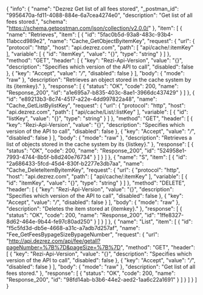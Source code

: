 {
  "info": {
    "name": "Dezrez Get list of all fees stored",
    "_postman_id": "9956470a-fd11-4088-884e-6a7cea4274e0",
    "description": "Get list of all fees stored.",
    "schema": "https://schema.getpostman.com/json/collection/v2.0.0/"
  },
  "item": [
    {
      "name": "Retrieves",
      "item": [
        {
          "id": "5fac0b5d-93a8-483c-93b4-11abccd989e2",
          "name": "Cache_GetObjectByitemKey",
          "request": {
            "url": {
              "protocol": "http",
              "host": "api.dezrez.com",
              "path": [
                "api/cache/:itemKey"
              ],
              "variable": [
                {
                  "id": "itemKey",
                  "value": "{}",
                  "type": "string"
                }
              ]
            },
            "method": "GET",
            "header": [
              {
                "key": "Rezi-Api-Version",
                "value": "{}",
                "description": "Specifies which version of the API to call",
                "disabled": false
              },
              {
                "key": "Accept",
                "value": "*/*",
                "disabled": false
              }
            ],
            "body": {
              "mode": "raw"
            },
            "description": "Retrieves an object stored in the cache system by its {itemkey}."
          },
          "response": [
            {
              "status": "OK",
              "code": 200,
              "name": "Response_200",
              "id": "a1e695a7-b835-403c-8ae1-3966dc437429"
            }
          ]
        },
        {
          "id": "e89213b3-8c74-4517-a22e-4dd997822a48",
          "name": "Cache_GetListBylistKey",
          "request": {
            "url": {
              "protocol": "http",
              "host": "api.dezrez.com",
              "path": [
                "api/cache/List/:listKey"
              ],
              "variable": [
                {
                  "id": "listKey",
                  "value": "{}",
                  "type": "string"
                }
              ]
            },
            "method": "GET",
            "header": [
              {
                "key": "Rezi-Api-Version",
                "value": "{}",
                "description": "Specifies which version of the API to call",
                "disabled": false
              },
              {
                "key": "Accept",
                "value": "*/*",
                "disabled": false
              }
            ],
            "body": {
              "mode": "raw"
            },
            "description": "Retrieves a list of objects stored in the cache system by its {listkey}."
          },
          "response": [
            {
              "status": "OK",
              "code": 200,
              "name": "Response_200",
              "id": "524958e1-7993-4744-8b5f-b8d240e76734"
            }
          ]
        }
      ]
    },
    {
      "name": "S",
      "item": [
        {
          "id": "2a686433-5fcd-45d4-830f-b2277e3db7aa",
          "name": "Cache_DeleteItemByitemKey",
          "request": {
            "url": {
              "protocol": "http",
              "host": "api.dezrez.com",
              "path": [
                "api/cache/:itemKey"
              ],
              "variable": [
                {
                  "id": "itemKey",
                  "value": "{}",
                  "type": "string"
                }
              ]
            },
            "method": "DELETE",
            "header": [
              {
                "key": "Rezi-Api-Version",
                "value": "{}",
                "description": "Specifies which version of the API to call",
                "disabled": false
              },
              {
                "key": "Accept",
                "value": "*/*",
                "disabled": false
              }
            ],
            "body": {
              "mode": "raw"
            },
            "description": "Deletes the item stored at {itemkey}."
          },
          "response": [
            {
              "status": "OK",
              "code": 200,
              "name": "Response_200",
              "id": "1ffe8327-8d62-464e-9b44-fe97c80ad250"
            }
          ]
        }
      ]
    },
    {
      "name": "List",
      "item": [
        {
          "id": "f5c5fd3d-db5e-4668-a31c-a7adb7d257af",
          "name": "Fee_GetFeesBypageSizeBypageNumber",
          "request": {
            "url": "http://api.dezrez.com/api/fee/getall?pageNumber=%7B%7D&pageSize=%7B%7D",
            "method": "GET",
            "header": [
              {
                "key": "Rezi-Api-Version",
                "value": "{}",
                "description": "Specifies which version of the API to call",
                "disabled": false
              },
              {
                "key": "Accept",
                "value": "*/*",
                "disabled": false
              }
            ],
            "body": {
              "mode": "raw"
            },
            "description": "Get list of all fees stored."
          },
          "response": [
            {
              "status": "OK",
              "code": 200,
              "name": "Response_200",
              "id": "98fd14ab-b3b6-44e2-aed2-1aa6c22a1691"
            }
          ]
        }
      ]
    }
  ]
}